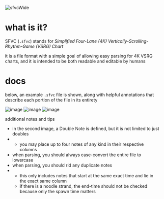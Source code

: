 ![sfvcWide](https://github.com/Gapva/SFVC/assets/90116898/7b552e79-f213-471a-ac18-ba435e7784b2)

# what is it?

SFVC (`.sfvc`) stands for *Simplified Four-Lane (4K) Vertically-Scrolling-Rhythm-Game (VSRG) Chart*

it is a file format with a simple goal of allowing easy parsing for 4K VSRG charts, and it is intended to be both readable and editable by humans

# docs

below, an example `.sfvc` file is shown, along with helpful annotations that describe each portion of the file in its entirety

![image](https://github.com/Gapva/SFVC/assets/90116898/fffb12e8-799b-4bf0-a867-262e301cb186)
![image](https://github.com/Gapva/SFVC/assets/90116898/a272c7aa-3a77-4102-b47e-a5d19f926e57)
![image](https://github.com/Gapva/SFVC/assets/90116898/ab4092de-30bf-4dab-bb9f-a487cf34d641)

additional notes and tips
- in the second image, a Double Note is defined, but it is not limited to just doubles
- - you may place up to four notes of any kind in their respective columns
- when parsing, you should always case-convert the entire file to lowercase
- when parsing, you should rid any duplicate notes
- - this only includes notes that start at the same exact time and lie in the exact same column
  - if there is a noodle strand, the end-time should not be checked because only the spawn time matters
